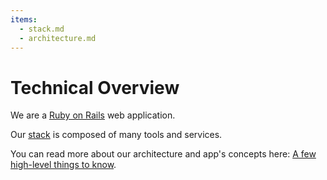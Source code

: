 ```yaml
---
items:
  - stack.md
  - architecture.md
---
```


# Technical Overview

We are a [Ruby on Rails](https://rubyonrails.org) web application.

Our [stack](stack.md) is composed of many tools and services.

You can read more about our architecture and app's concepts here:
[A few high-level things to know](/architecture).
